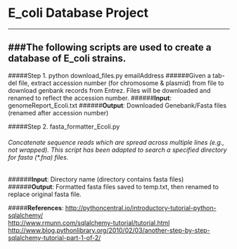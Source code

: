 # E_coli Database Project
---------------------------

###The following scripts are used to create a database of E_coli strains.
---------------------------------------------------------------------------------------------

#####Step 1. python download_files.py emailAddress
######Given a tab-del file, extract accession number (for chromosome & plasmid) from file to download genbank records from Entrez. Files will be downloaded and renamed to reflect the accession number.
######**Input**: genomeReport_Ecoli.txt
######**Output**: Downloaded Genebank/Fasta files (renamed after accession number)

#####Step 2. fasta_formatter_Ecoli.py 
###### Concatenate sequence reads which are spread across multiple lines (e.g., not wrapped). This script has been adapted to search a specified directory for fasta (*.fna) files. 
######**Input**: Directory name (directory contains fasta files)
######**Output**: Formatted fasta files saved to temp.txt, then renamed to replace original fasta file.


#####**References**: 
http://pythoncentral.io/introductory-tutorial-python-sqlalchemy/  
http://www.rmunn.com/sqlalchemy-tutorial/tutorial.html  
http://www.blog.pythonlibrary.org/2010/02/03/another-step-by-step-sqlalchemy-tutorial-part-1-of-2/

